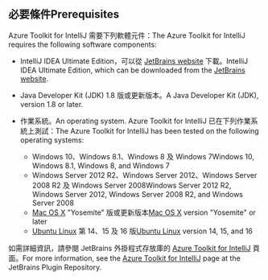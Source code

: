 ## <a name="prerequisites"></a><span data-ttu-id="dd455-101">必要條件</span><span class="sxs-lookup"><span data-stu-id="dd455-101">Prerequisites</span></span>
<span data-ttu-id="dd455-102">Azure Toolkit for IntelliJ 需要下列軟體元件：</span><span class="sxs-lookup"><span data-stu-id="dd455-102">The Azure Toolkit for IntelliJ requires the following software components:</span></span>

* <span data-ttu-id="dd455-103">IntelliJ IDEA Ultimate Edition，可以從 [JetBrains website](https://www.jetbrains.com/idea/download/) 下載。</span><span class="sxs-lookup"><span data-stu-id="dd455-103">IntelliJ IDEA Ultimate Edition, which can be downloaded from the [JetBrains website](https://www.jetbrains.com/idea/download/).</span></span>

* <span data-ttu-id="dd455-104">Java Developer Kit (JDK) 1.8 版或更新版本。</span><span class="sxs-lookup"><span data-stu-id="dd455-104">A Java Developer Kit (JDK), version 1.8 or later.</span></span>

* <span data-ttu-id="dd455-105">作業系統。</span><span class="sxs-lookup"><span data-stu-id="dd455-105">An operating system.</span></span> <span data-ttu-id="dd455-106">Azure Toolkit for IntelliJ 已在下列作業系統上測試：</span><span class="sxs-lookup"><span data-stu-id="dd455-106">The Azure Toolkit for IntelliJ has been tested on the following operating systems:</span></span>
  
  * <span data-ttu-id="dd455-107">Windows 10、Windows 8.1、Windows 8 及 Windows 7</span><span class="sxs-lookup"><span data-stu-id="dd455-107">Windows 10, Windows 8.1, Windows 8, and Windows 7</span></span>
  * <span data-ttu-id="dd455-108">Windows Server 2012 R2、Windows Server 2012、Windows Server 2008 R2 及 Windows Server 2008</span><span class="sxs-lookup"><span data-stu-id="dd455-108">Windows Server 2012 R2, Windows Server 2012, Windows Server 2008 R2, and Windows Server 2008</span></span>
  * <span data-ttu-id="dd455-109">[Mac OS X](http://www.apple.com/osx) "Yosemite" 版或更新版本</span><span class="sxs-lookup"><span data-stu-id="dd455-109">[Mac OS X](http://www.apple.com/osx) version "Yosemite" or later</span></span>
  * <span data-ttu-id="dd455-110">[Ubuntu Linux](http://www.ubuntu.com) 第 14、15 及 16 版</span><span class="sxs-lookup"><span data-stu-id="dd455-110">[Ubuntu Linux](http://www.ubuntu.com) version 14, 15, and 16</span></span>

<span data-ttu-id="dd455-111">如需詳細資訊，請參閱 JetBrains 外掛程式存放庫的 [Azure Toolkit for IntelliJ](https://plugins.jetbrains.com/plugin/8053) 頁面。</span><span class="sxs-lookup"><span data-stu-id="dd455-111">For more information, see the [Azure Toolkit for IntelliJ](https://plugins.jetbrains.com/plugin/8053) page at the JetBrains Plugin Repository.</span></span>

<!--
> [!IMPORTANT]
> If you are using the Azure Toolkit for Eclipse on Windows, the toolkit requires installing the Azure SDK 2.9.6 or later in order to use the Azure emulator. You have two options for installing the Azure SDK:
> 
> * You can download and install the Azure SDK by using the [Web Platform Installer (WebPI)](http://go.microsoft.com/fwlink/?LinkID=252838).
> * If you do not have the Azure SDK installed when you create your first Azure deployment project, you will be prompted to automatically download install the requisite version of the Azure SDK.
> 
> Note that the Azure SDK is only required on Windows.
> 
> 
-->

